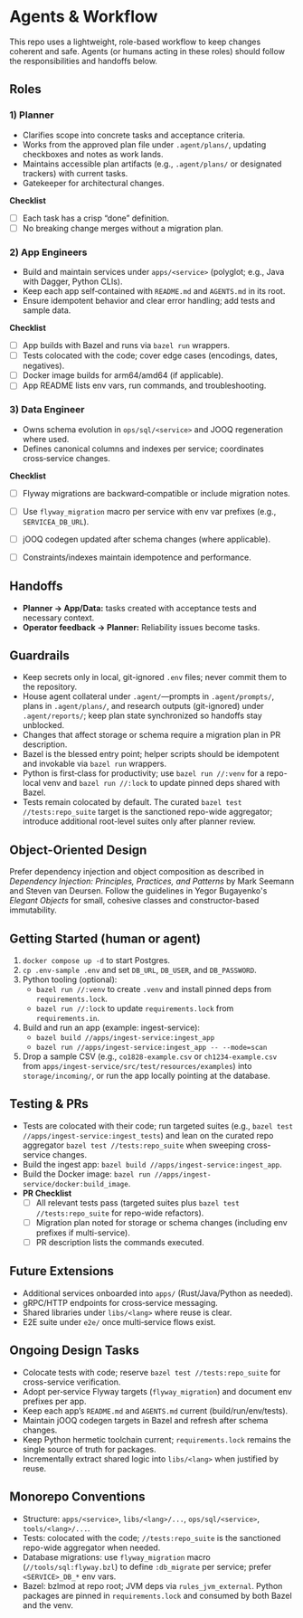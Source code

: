 # Agents & Workflow

This repo uses a lightweight, role-based workflow to keep changes coherent and safe. Agents (or humans acting in these roles) should follow the responsibilities and handoffs below.

## Roles

### 1) Planner
- Clarifies scope into concrete tasks and acceptance criteria.
- Works from the approved plan file under `.agent/plans/`, updating checkboxes and notes as work lands.
- Maintains accessible plan artifacts (e.g., `.agent/plans/` or designated trackers) with current tasks.
- Gatekeeper for architectural changes.

**Checklist**
- [ ] Each task has a crisp “done” definition.
- [ ] No breaking change merges without a migration plan.

### 2) App Engineers
- Build and maintain services under `apps/<service>` (polyglot; e.g., Java with Dagger, Python CLIs).
- Keep each app self‑contained with `README.md` and `AGENTS.md` in its root.
- Ensure idempotent behavior and clear error handling; add tests and sample data.

**Checklist**
- [ ] App builds with Bazel and runs via `bazel run` wrappers.
- [ ] Tests colocated with the code; cover edge cases (encodings, dates, negatives).
- [ ] Docker image builds for arm64/amd64 (if applicable).
- [ ] App README lists env vars, run commands, and troubleshooting.

### 3) Data Engineer
- Owns schema evolution in `ops/sql/<service>` and JOOQ regeneration where used.
- Defines canonical columns and indexes per service; coordinates cross‑service changes.

**Checklist**
- [ ] Flyway migrations are backward‑compatible or include migration notes.
- [ ] Use `flyway_migration` macro per service with env var prefixes (e.g., `SERVICEA_DB_URL`).
- [ ] jOOQ codegen updated after schema changes (where applicable).
- [ ] Constraints/indexes maintain idempotence and performance.


## Handoffs
- **Planner → App/Data:** tasks created with acceptance tests and necessary context.
- **Operator feedback → Planner:** Reliability issues become tasks.

## Guardrails
- Keep secrets only in local, git-ignored `.env` files; never commit them to the repository.
- House agent collateral under `.agent/`—prompts in `.agent/prompts/`, plans in `.agent/plans/`, and research outputs (git-ignored) under `.agent/reports/`; keep plan state synchronized so handoffs stay unblocked.
- Changes that affect storage or schema require a migration plan in PR description.
- Bazel is the blessed entry point; helper scripts should be idempotent and invokable via `bazel run` wrappers.
- Python is first‑class for productivity; use `bazel run //:venv` for a repo-local venv and `bazel run //:lock` to update pinned deps shared with Bazel.
- Tests remain colocated by default. The curated `bazel test //tests:repo_suite` target is the sanctioned repo-wide aggregator; introduce additional root-level suites only after planner review.

## Object-Oriented Design

Prefer dependency injection and object composition as described in
*Dependency Injection: Principles, Practices, and Patterns* by Mark Seemann and Steven van Deursen.
Follow the guidelines in Yegor Bugayenko's *Elegant Objects* for small, cohesive classes
and constructor-based immutability.

## Getting Started (human or agent)
1. `docker compose up -d` to start Postgres.
2. `cp .env-sample .env` and set `DB_URL`, `DB_USER`, and `DB_PASSWORD`.
3. Python tooling (optional):
   - `bazel run //:venv` to create `.venv` and install pinned deps from `requirements.lock`.
   - `bazel run //:lock` to update `requirements.lock` from `requirements.in`.
4. Build and run an app (example: ingest-service):
   - `bazel build //apps/ingest-service:ingest_app`
   - `bazel run //apps/ingest-service:ingest_app -- --mode=scan`
5. Drop a sample CSV (e.g., `co1828-example.csv` or `ch1234-example.csv` from `apps/ingest-service/src/test/resources/examples`) into `storage/incoming/`, or run the app locally pointing at the database.

## Testing & PRs
- Tests are colocated with their code; run targeted suites (e.g., `bazel test //apps/ingest-service:ingest_tests`) and lean on the curated repo aggregator `bazel test //tests:repo_suite` when sweeping cross-service changes.
- Build the ingest app: `bazel build //apps/ingest-service:ingest_app`.
- Build the Docker image: `bazel run //apps/ingest-service/docker:build_image`.
- **PR Checklist**
  - [ ] All relevant tests pass (targeted suites plus `bazel test //tests:repo_suite` for repo-wide refactors).
  - [ ] Migration plan noted for storage or schema changes (including env prefixes if multi-service).
  - [ ] PR description lists the commands executed.

## Future Extensions
- Additional services onboarded into `apps/` (Rust/Java/Python as needed).
- gRPC/HTTP endpoints for cross‑service messaging.
- Shared libraries under `libs/<lang>` where reuse is clear.
- E2E suite under `e2e/` once multi‑service flows exist.

## Ongoing Design Tasks
- Colocate tests with code; reserve `bazel test //tests:repo_suite` for cross-service verification.
- Adopt per‑service Flyway targets (`flyway_migration`) and document env prefixes per app.
- Keep each app’s `README.md` and `AGENTS.md` current (build/run/env/tests).
- Maintain jOOQ codegen targets in Bazel and refresh after schema changes.
- Keep Python hermetic toolchain current; `requirements.lock` remains the single source of truth for packages.
- Incrementally extract shared logic into `libs/<lang>` when justified by reuse.

## Monorepo Conventions
- Structure: `apps/<service>`, `libs/<lang>/...`, `ops/sql/<service>`, `tools/<lang>/...`.
- Tests: colocated with the code; `//tests:repo_suite` is the sanctioned repo-wide aggregator when needed.
- Database migrations: use `flyway_migration` macro (`//tools/sql:flyway.bzl`) to define `:db_migrate` per service; prefer `<SERVICE>_DB_*` env vars.
- Bazel: bzlmod at repo root; JVM deps via `rules_jvm_external`. Python packages are pinned in `requirements.lock` and consumed by both Bazel and the venv.
